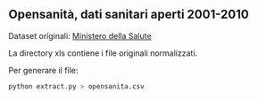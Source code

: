 ## Opensanità, dati sanitari aperti 2001-2010 

Dataset originali: [Ministero della Salute](http://www.salute.gov.it/portale/temi/p2_6.jsp?lingua=italiano&id=1314&area=programmazioneSanitariaLea&menu=vuoto)

La directory xls contiene i file originali normalizzati.

Per generare il file:

``` bash
python extract.py > opensanita.csv
```